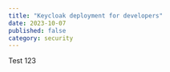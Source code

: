 ```yaml
---
title: "Keycloak deployment for developers"
date: 2023-10-07
published: false
category: security
---
```


Test 123